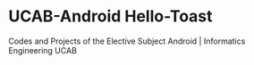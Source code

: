 # UCAB-Android Hello-Toast
Codes and Projects of the Elective Subject Android | Informatics Engineering UCAB
